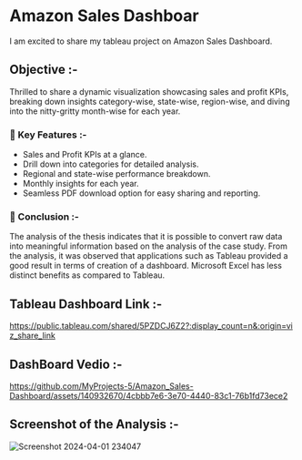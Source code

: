 # Amazon Sales Dashboar
I am excited to share my tableau project on Amazon Sales Dashboard.

## Objective :-      
Thrilled to share a dynamic visualization showcasing sales and profit KPIs, breaking down insights category-wise, state-wise, region-wise, and diving into the nitty-gritty month-wise for each year.

### 📌 Key Features :-               
- Sales and Profit KPIs at a glance.     
- Drill down into categories for detailed analysis.       
- Regional and state-wise performance breakdown.      
- Monthly insights for each year.        
- Seamless PDF download option for easy sharing and reporting.         

### 📌 Conclusion :-
The analysis of the thesis indicates that it is possible to convert raw data into
meaningful information based on the analysis of the case study. From the
analysis, it was observed that applications such as Tableau provided a good
result in terms of creation of a dashboard. Microsoft Excel has less distinct
benefits as compared to Tableau.            

## Tableau Dashboard Link :-
https://public.tableau.com/shared/5PZDCJ6Z2?:display_count=n&:origin=viz_share_link

## DashBoard Vedio :-
https://github.com/MyProjects-5/Amazon_Sales-Dashboard/assets/140932670/4cbbb7e6-3e70-4440-83c1-76b1fd73ece2

## Screenshot of the Analysis :-
![Screenshot 2024-04-01 234047](https://github.com/MyProjects-5/Amazon_Sales_Dashboard/assets/140932670/b8af6b43-5a30-4cae-a21a-6993da6eded2)


